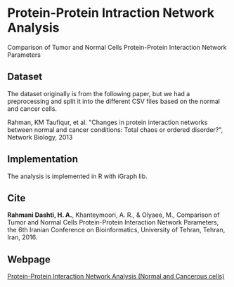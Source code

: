 # Protein-Protein Intraction Network Analysis
Comparison of Tumor and Normal Cells Protein-Protein Interaction Network Parameters

## Dataset
The dataset originally is from the following paper, but we had a preprocessing and split it into the different CSV files based on the normal and cancer cells.

Rahman, KM Taufiqur, et al. "Changes in protein interaction networks between normal and cancer conditions: Total chaos or ordered disorder?", Network Biology, 2013

## Implementation
The analysis is implemented in R with iGraph lib.

## Cite
**Rahmani Dashti, H. A.**, Khanteymoori, A. R., & Olyaee, M., Comparison of Tumor and Normal Cells Protein-Protein Interaction Network Parameters, the 6th Iranian Conference on Bioinformatics, University of Tehran, Tehran, Iran, 2016.

## Webpage
[Protein-Protein Interaction Network Analysis (Normal and Cancerous cells)](https://rahmanidashti.github.io/PPINetworkAnalysis/)
